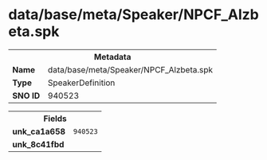 <h1>data/base/meta/Speaker/NPCF_Alzbeta.spk</h1><table><tr><th colspan="100%">Metadata</th></tr><tr><td><b>Name</b></td><td>data/base/meta/Speaker/NPCF_Alzbeta.spk</td></tr><tr><td><b>Type</b></td><td>SpeakerDefinition</td></tr><tr><td><b>SNO ID</b></td><td>940523</td></tr></table>

<table><tr><th colspan="100%">Fields</th></tr><tr><td><b>unk_ca1a658</b></td><td><code>940523</code></td></tr><tr><td><b>unk_8c41fbd</b></td><td></td></tr></table>

